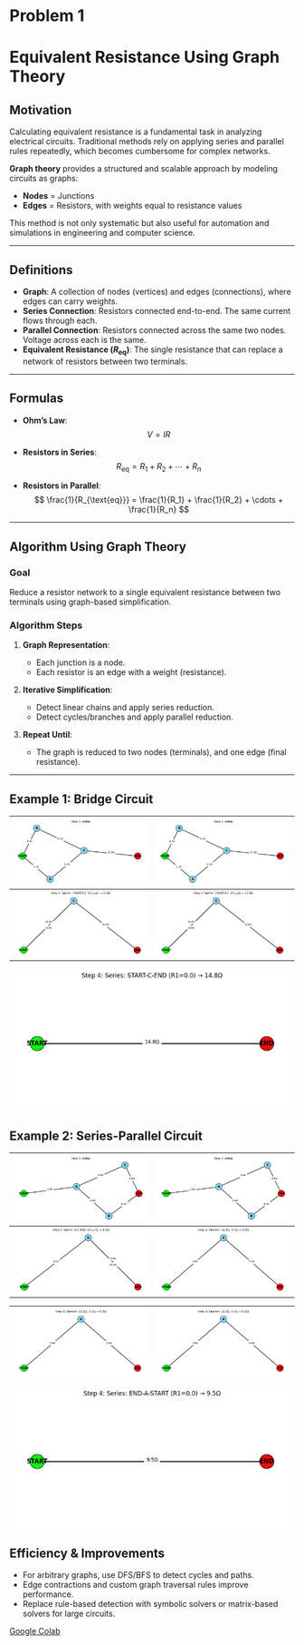 # Problem 1

#  Equivalent Resistance Using Graph Theory

## Motivation

Calculating equivalent resistance is a fundamental task in analyzing electrical circuits. Traditional methods rely on applying series and parallel rules repeatedly, which becomes cumbersome for complex networks.

**Graph theory** provides a structured and scalable approach by modeling circuits as graphs:
- **Nodes** = Junctions
- **Edges** = Resistors, with weights equal to resistance values

This method is not only systematic but also useful for automation and simulations in engineering and computer science.

---

##  Definitions

- **Graph**: A collection of nodes (vertices) and edges (connections), where edges can carry weights.
- **Series Connection**: Resistors connected end-to-end. The same current flows through each.
- **Parallel Connection**: Resistors connected across the same two nodes. Voltage across each is the same.
- **Equivalent Resistance ($R_{\text{eq}}$)**: The single resistance that can replace a network of resistors between two terminals.

---

##  Formulas

- **Ohm’s Law**:  
  $$ V = IR $$

- **Resistors in Series**:  
  $$ R_{\text{eq}} = R_1 + R_2 + \cdots + R_n $$

- **Resistors in Parallel**:  
  $$ \frac{1}{R_{\text{eq}}} = \frac{1}{R_1} + \frac{1}{R_2} + \cdots + \frac{1}{R_n} $$

---

##  Algorithm Using Graph Theory

###  Goal

Reduce a resistor network to a single equivalent resistance between two terminals using graph-based simplification.

###  Algorithm Steps

1. **Graph Representation**:
   - Each junction is a node.
   - Each resistor is an edge with a weight (resistance).

2. **Iterative Simplification**:
   - Detect linear chains and apply series reduction.
   - Detect cycles/branches and apply parallel reduction.

3. **Repeat Until**:
   - The graph is reduced to two nodes (terminals), and one edge (final resistance).


---




## Example 1: Bridge Circuit

![alt text](image.png) |![alt text](image-1.png) |
  |:-------------------------:|:-------------------------:|
![alt text](image-2.png) | ![alt text](image-3.png)

![alt text](image-4.png)


## Example 2:  Series-Parallel Circuit


![alt text](image-5.png) |![alt text](image-6.png) |
  |:-------------------------:|:-------------------------:|
![alt text](image-7.png) |![alt text](image-8.png)

![alt text](image-8.png) |![alt text](image-9.png) |
  |:-------------------------:|:-------------------------:|

![alt text](image-10.png)

##  Efficiency & Improvements

* For arbitrary graphs, use DFS/BFS to detect cycles and paths.
* Edge contractions and custom graph traversal rules improve performance.
* Replace rule-based detection with symbolic solvers or matrix-based solvers for large circuits.


 [Google Colab](https://colab.research.google.com/drive/1obDQDzBjN9ApNuOBuXs4oTD1PMvoBug0?usp=sharing)